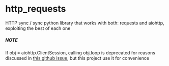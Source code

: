 # http_requests
HTTP sync / sync python library that works with both: requests and aiohttp, exploiting the best of each one

##### NOTE
If obj = aiohttp.ClientSession, calling obj.loop is deprecated for reasons discussed in 
[this github issue](https://github.com/aio-libs/aiohttp/issues/3331), but this project use it for convenience
